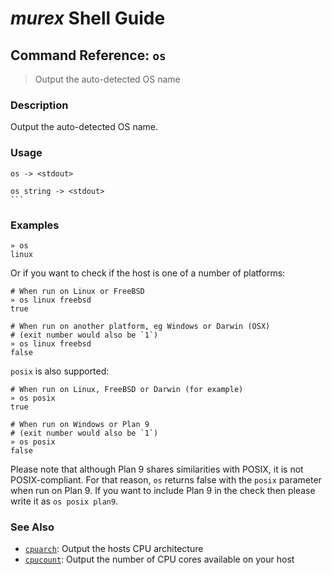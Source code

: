 # _murex_ Shell Guide

## Command Reference: `os`

> Output the auto-detected OS name

### Description

Output the auto-detected OS name.

### Usage

    os -> <stdout>
    
    os string -> <stdout>
    ``` 

### Examples

    » os
    linux
    
Or if you want to check if the host is one of a number of platforms:

    # When run on Linux or FreeBSD
    » os linux freebsd
    true
    
    # When run on another platform, eg Windows or Darwin (OSX)
    # (exit number would also be `1`)
    » os linux freebsd
    false
    
`posix` is also supported:

    # When run on Linux, FreeBSD or Darwin (for example)
    » os posix
    true
    
    # When run on Windows or Plan 9
    # (exit number would also be `1`)
    » os posix
    false
    
Please note that although Plan 9 shares similarities with POSIX, it is not
POSIX-compliant. For that reason, `os` returns false with the `posix`
parameter when run on Plan 9. If you want to include Plan 9 in the check
then please write it as `os posix plan9`.

### See Also

* [`cpuarch`](../commands/cpuarch.md):
  Output the hosts CPU architecture
* [`cpucount`](../commands/cpucount.md):
  Output the number of CPU cores available on your host
